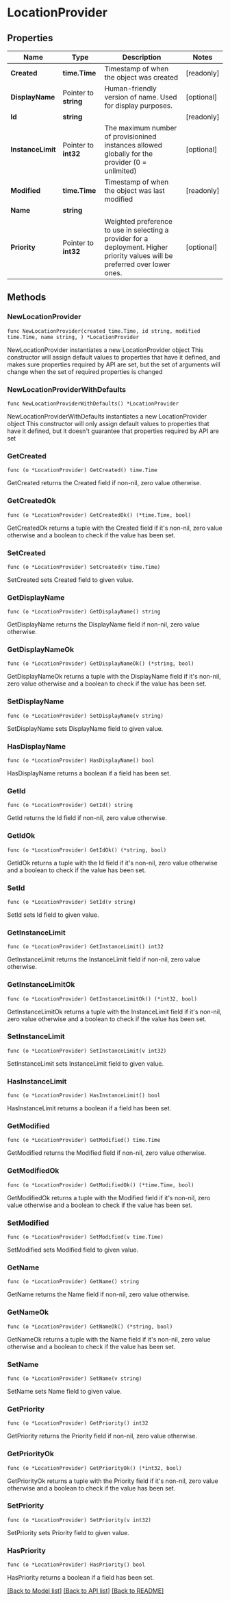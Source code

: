 # LocationProvider

## Properties

Name | Type | Description | Notes
------------ | ------------- | ------------- | -------------
**Created** | **time.Time** | Timestamp of when the object was created | [readonly] 
**DisplayName** | Pointer to **string** | Human-friendly version of name. Used for display purposes. | [optional] 
**Id** | **string** |  | [readonly] 
**InstanceLimit** | Pointer to **int32** | The maximum number of provisionined instances allowed globally for the provider (0 &#x3D; unlimited) | [optional] 
**Modified** | **time.Time** | Timestamp of when the object was last modified | [readonly] 
**Name** | **string** |  | 
**Priority** | Pointer to **int32** | Weighted preference to use in selecting a provider for a deployment. Higher priority values will be preferred over lower ones. | [optional] 

## Methods

### NewLocationProvider

`func NewLocationProvider(created time.Time, id string, modified time.Time, name string, ) *LocationProvider`

NewLocationProvider instantiates a new LocationProvider object
This constructor will assign default values to properties that have it defined,
and makes sure properties required by API are set, but the set of arguments
will change when the set of required properties is changed

### NewLocationProviderWithDefaults

`func NewLocationProviderWithDefaults() *LocationProvider`

NewLocationProviderWithDefaults instantiates a new LocationProvider object
This constructor will only assign default values to properties that have it defined,
but it doesn't guarantee that properties required by API are set

### GetCreated

`func (o *LocationProvider) GetCreated() time.Time`

GetCreated returns the Created field if non-nil, zero value otherwise.

### GetCreatedOk

`func (o *LocationProvider) GetCreatedOk() (*time.Time, bool)`

GetCreatedOk returns a tuple with the Created field if it's non-nil, zero value otherwise
and a boolean to check if the value has been set.

### SetCreated

`func (o *LocationProvider) SetCreated(v time.Time)`

SetCreated sets Created field to given value.


### GetDisplayName

`func (o *LocationProvider) GetDisplayName() string`

GetDisplayName returns the DisplayName field if non-nil, zero value otherwise.

### GetDisplayNameOk

`func (o *LocationProvider) GetDisplayNameOk() (*string, bool)`

GetDisplayNameOk returns a tuple with the DisplayName field if it's non-nil, zero value otherwise
and a boolean to check if the value has been set.

### SetDisplayName

`func (o *LocationProvider) SetDisplayName(v string)`

SetDisplayName sets DisplayName field to given value.

### HasDisplayName

`func (o *LocationProvider) HasDisplayName() bool`

HasDisplayName returns a boolean if a field has been set.

### GetId

`func (o *LocationProvider) GetId() string`

GetId returns the Id field if non-nil, zero value otherwise.

### GetIdOk

`func (o *LocationProvider) GetIdOk() (*string, bool)`

GetIdOk returns a tuple with the Id field if it's non-nil, zero value otherwise
and a boolean to check if the value has been set.

### SetId

`func (o *LocationProvider) SetId(v string)`

SetId sets Id field to given value.


### GetInstanceLimit

`func (o *LocationProvider) GetInstanceLimit() int32`

GetInstanceLimit returns the InstanceLimit field if non-nil, zero value otherwise.

### GetInstanceLimitOk

`func (o *LocationProvider) GetInstanceLimitOk() (*int32, bool)`

GetInstanceLimitOk returns a tuple with the InstanceLimit field if it's non-nil, zero value otherwise
and a boolean to check if the value has been set.

### SetInstanceLimit

`func (o *LocationProvider) SetInstanceLimit(v int32)`

SetInstanceLimit sets InstanceLimit field to given value.

### HasInstanceLimit

`func (o *LocationProvider) HasInstanceLimit() bool`

HasInstanceLimit returns a boolean if a field has been set.

### GetModified

`func (o *LocationProvider) GetModified() time.Time`

GetModified returns the Modified field if non-nil, zero value otherwise.

### GetModifiedOk

`func (o *LocationProvider) GetModifiedOk() (*time.Time, bool)`

GetModifiedOk returns a tuple with the Modified field if it's non-nil, zero value otherwise
and a boolean to check if the value has been set.

### SetModified

`func (o *LocationProvider) SetModified(v time.Time)`

SetModified sets Modified field to given value.


### GetName

`func (o *LocationProvider) GetName() string`

GetName returns the Name field if non-nil, zero value otherwise.

### GetNameOk

`func (o *LocationProvider) GetNameOk() (*string, bool)`

GetNameOk returns a tuple with the Name field if it's non-nil, zero value otherwise
and a boolean to check if the value has been set.

### SetName

`func (o *LocationProvider) SetName(v string)`

SetName sets Name field to given value.


### GetPriority

`func (o *LocationProvider) GetPriority() int32`

GetPriority returns the Priority field if non-nil, zero value otherwise.

### GetPriorityOk

`func (o *LocationProvider) GetPriorityOk() (*int32, bool)`

GetPriorityOk returns a tuple with the Priority field if it's non-nil, zero value otherwise
and a boolean to check if the value has been set.

### SetPriority

`func (o *LocationProvider) SetPriority(v int32)`

SetPriority sets Priority field to given value.

### HasPriority

`func (o *LocationProvider) HasPriority() bool`

HasPriority returns a boolean if a field has been set.


[[Back to Model list]](../README.md#documentation-for-models) [[Back to API list]](../README.md#documentation-for-api-endpoints) [[Back to README]](../README.md)


